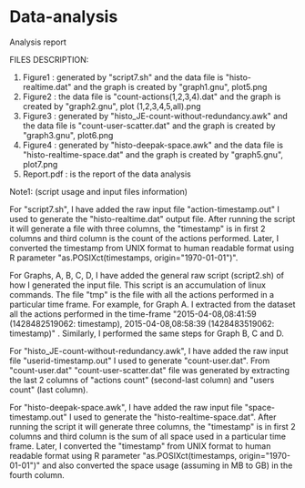 # Data-analysis
Analysis report 

FILES DESCRIPTION:

1) Figure1 : generated by "script7.sh" and the data file is "histo-realtime.dat" and the graph is created by "graph1.gnu", plot5.png
2) Figure2 : the data file is "count-actions(1,2,3,4).dat" and the graph is created by "graph2.gnu", plot (1,2,3,4,5,all).png
3) Figure3 : generated by "histo_JE-count-without-redundancy.awk" and the data file is "count-user-scatter.dat" and the graph is created by "graph3.gnu", plot6.png
4) Figure4 : generated by "histo-deepak-space.awk" and the data file is "histo-realtime-space.dat" and the graph is created by "graph5.gnu", plot7.png
5) Report.pdf : is the report of the data analysis

Note1: (script usage and input files information)

For "script7.sh", I have added the raw input file "action-timestamp.out" I used to generate the "histo-realtime.dat" output file. After running the script it will generate a file with three columns, the "timestamp" is in first 2 columns and third column is the count of the actions performed. Later, I converted the timestamp from UNIX format to human readable format using R parameter "as.POSIXct(timestamps, origin="1970-01-01")".

 For Graphs, A, B, C, D, I have added the general raw script (script2.sh) of how I generated the input file. This script is an accumulation of linux commands. The file "tmp" is the file with all the actions performed in a particular time frame. For example, for Graph A. I extracted from the dataset all the actions performed in the time-frame "2015-04-08,08:41:59 (1428482519062: timestamp), 2015-04-08,08:58:39 (1428483519062: timestamp)" . Similarly, I performed the same steps for Graph B, C and D.

 For "histo_JE-count-without-redundancy.awk", I have added the raw input file "userid-timestamp.out" I used to generate "count-user.dat". From "count-user.dat" "count-user-scatter.dat" file was generated by extracting the last 2 columns of "actions count" (second-last column) and "users count" (last column).

 For "histo-deepak-space.awk", I have added the raw input file "space-timestamp.out" I used to generate the "histo-realtime-space.dat". After running the script it will generate three columns, the "timestamp" is in first 2 columns and third column is the sum of all space used in a particular time frame. Later,  I converted the "timestamp" from UNIX format to human readable format using R parameter "as.POSIXct(timestamps, origin="1970-01-01")" and also converted the space usage (assuming in MB to GB) in the fourth column.
